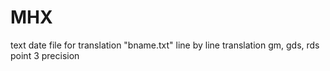 # MHX
text date file for translation "bname.txt"
line by line translation
gm, gds, rds  point 3 precision
